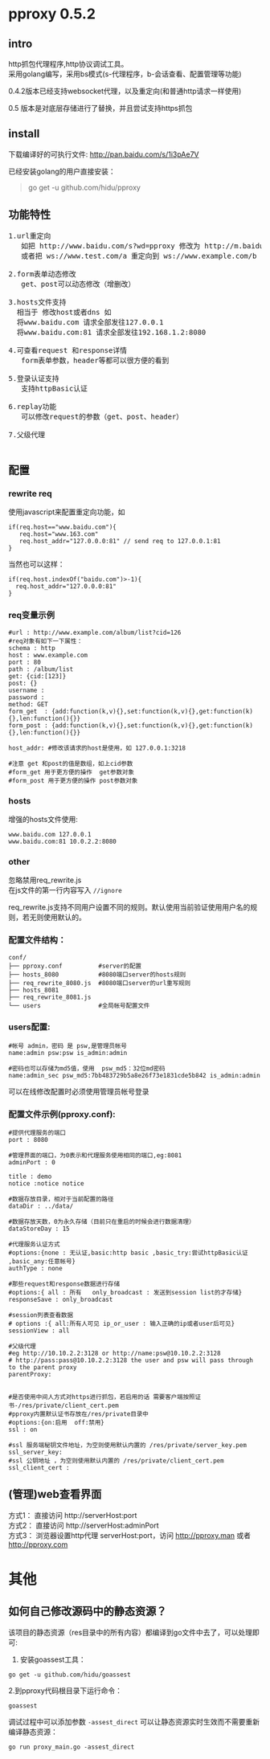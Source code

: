 pproxy 0.5.2
======
## intro
http抓包代理程序,http协议调试工具。  
采用golang编写，采用bs模式(s-代理程序，b-会话查看、配置管理等功能)  

0.4.2版本已经支持websocket代理，以及重定向(和普通http请求一样使用)  

0.5 版本是对底层存储进行了替换，并且尝试支持https抓包

## install
下载编译好的可执行文件: <http://pan.baidu.com/s/1i3pAe7V>  

已经安装golang的用户直接安装：  
>go get -u github.com/hidu/pproxy

## 功能特性
<pre>
1.url重定向
   如把 http://www.baidu.com/s?wd=pproxy 修改为 http://m.baidu.com/s?wd=pproxy
   或者把 ws://www.test.com/a 重定向到 ws://www.example.com/b
   
2.form表单动态修改  
   get、post可以动态修改（增删改）  
   
3.hosts文件支持
  相当于 修改host或者dns 如  
  将www.baidu.com 请求全部发往127.0.0.1  
  将www.baidu.com:81 请求全部发往192.168.1.2:8080  
  
4.可查看request 和response详情
   form表单参数，header等都可以很方便的看到
   
5.登录认证支持
   支持httpBasic认证
   
6.replay功能
   可以修改request的参数（get、post、header）

7.父级代理
  
</pre>

## 配置

### rewrite req
使用javascript来配置重定向功能，如
```
if(req.host=="www.baidu.com"){
   req.host="www.163.com"
   req.host_addr="127.0.0.0:81" // send req to 127.0.0.1:81
}
```
当然也可以这样：
```
if(req.host.indexOf("baidu.com")>-1){
  req.host_addr="127.0.0.0:81"
}
```

### req变量示例
```
#url : http://www.example.com/album/list?cid=126
#req对象有如下一下属性：
schema : http
host : www.example.com
port : 80
path : /album/list
get: {cid:[123]}
post: {}
username : 
password : 
method: GET
form_get  : {add:function(k,v){},set:function(k,v){},get:function(k){},len:function(){}} 
form_post : {add:function(k,v){},set:function(k,v){},get:function(k){},len:function(){}}

host_addr: #修改该请求的host是使用，如 127.0.0.1:3218

#注意 get 和post的值是数组，如上cid参数
#form_get 用于更方便的操作  get参数对象
#form_post 用于更方便的操作 post参数对象
```

### hosts
增强的hosts文件使用:
```
www.baidu.com 127.0.0.1
www.baidu.com:81 10.0.2.2:8080
```

### other
忽略禁用req_rewrite.js  
在js文件的第一行内容写入 ```//ignore```

req_rewrite.js支持不同用户设置不同的规则。默认使用当前验证使用用户名的规则，若无则使用默认的。  

### 配置文件结构：
```
conf/
├── pproxy.conf          #server的配置
├── hosts_8080           #8080端口server的hosts规则
├── req_rewrite_8080.js  #8080端口server的url重写规则
├── hosts_8081
├── req_rewrite_8081.js
└── users                #全局帐号配置文件
```

### users配置:
```
#帐号 admin，密码 是 psw,是管理员帐号
name:admin psw:psw is_admin:admin

#密码也可以存储为md5值，使用  psw_md5：32位md密码
name:admin_sec psw_md5:7bb483729b5a8e26f73e1831cde5b842 is_admin:admin
```
可以在线修改配置时必须使用管理员帐号登录

### 配置文件示例(pproxy.conf):
```
#提供代理服务的端口
port : 8080

#管理界面的端口，为0表示和代理服务使用相同的端口,eg:8081
adminPort : 0

title : demo
notice :notice notice

#数据存放目录，相对于当前配置的路径
dataDir : ../data/

#数据存放天数，0为永久存储（目前只在重启的时候会进行数据清理）
dataStoreDay : 15

#代理服务认证方式
#options:{none : 无认证,basic:http basic ,basic_try:尝试httpBasic认证 ,basic_any:任意帐号}
authType : none

#那些request和response数据进行存储
#options:{ all : 所有   only_broadcast : 发送到session list的才存储}
responseSave : only_broadcast

#session列表查看数据
# options :{ all:所有人可见 ip_or_user : 输入正确的ip或者user后可见}
sessionView : all

#父级代理
#eg http://10.10.2.2:3128 or http://name:psw@10.10.2.2:3128
# http://pass:pass@10.10.2.2:3128 the user and psw will pass through to the parent proxy
parentProxy:


#是否使用中间人方式对https进行抓包，若启用的话 需要客户端按照证书-/res/private/client_cert.pem
#pproxy内置默认证书存放在/res/private目录中
#options:{on:启用  off:禁用}
ssl : on

#ssl 服务端秘钥文件地址，为空则使用默认内置的 /res/private/server_key.pem
ssl_server_key: 
#ssl 公钥地址 ，为空则使用默认内置的 /res/private/client_cert.pem
ssl_client_cert :
```

## (管理)web查看界面
方式1： 直接访问 http://serverHost:port  
方式2： 直接访问 http://serverHost:adminPort  
方式3： 浏览器设置http代理 serverHost:port，访问 http://pproxy.man 或者 http://pproxy.com  

# 其他
## 如何自己修改源码中的静态资源？
该项目的静态资源（res目录中的所有内容）都编译到go文件中去了，可以处理即可:  
1. 安装goassest工具：
```
go get -u github.com/hidu/goassest
```
2.到pproxy代码根目录下运行命令：
```
goassest
```

调试过程中可以添加参数  `-assest_direct` 可以让静态资源实时生效而不需要重新编译静态资源：
```
go run proxy_main.go -assest_direct
```
